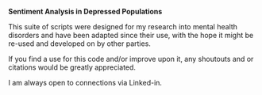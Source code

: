 <b>Sentiment Analysis in Depressed Populations</b>

This suite of scripts were designed for my research into mental health disorders and have been adapted since their use, with the hope it might be re-used and developed on by other parties.

If you find a use for this code and/or improve upon it, any shoutouts and or citations would be greatly appreciated. 

I am always open to connections via Linked-in.
